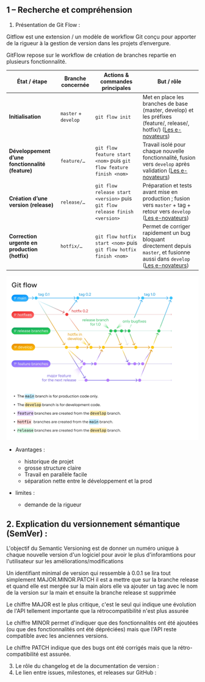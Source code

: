 ## 1 – Recherche et compréhension
1. Présentation de Git Flow :

Gitflow est une extension / un modèle de workflow Git conçu pour apporter de la rigueur à la gestion de version dans les projets d’envergure.

GitFlow repose sur le workflow de création de branches repartie en plusieurs fonctionnalité. 

| État / étape                                     | Branche concernée       | Actions & commandes principales                                             | But / rôle                                                                                                                                                                                                                                                                               |
| ------------------------------------------------ | ----------------------- | --------------------------------------------------------------------------- | ---------------------------------------------------------------------------------------------------------------------------------------------------------------------------------------------------------------------------------------------------------------------------------------- |
| **Initialisation**                               | `master` + `develop`    | `git flow init`                                                             | Met en place les branches de base (master, develop) et les préfixes (feature/, release/, hotfix/) ([Les e-novateurs](https://les-enovateurs.com/gitflow-workflow-git-incontournableprojets-de-qualite "Gitflow – Le workflow Git incontournable pour des projets de qualité"))           |
| **Développement d’une fonctionnalité (feature)** | `feature/…`             | `git flow feature start <nom>` puis `git flow feature finish <nom>`         | Travail isolé pour chaque nouvelle fonctionnalité, fusion vers `develop` après validation ([Les e-novateurs](https://les-enovateurs.com/gitflow-workflow-git-incontournableprojets-de-qualite "Gitflow – Le workflow Git incontournable pour des projets de qualité"))                   |
| **Création d’une version (release)**             | `release/…`             | `git flow release start <version>` puis `git flow release finish <version>` | Préparation et tests avant mise en production ; fusion vers `master` + tag + retour vers `develop` ([Les e-novateurs](https://les-enovateurs.com/gitflow-workflow-git-incontournableprojets-de-qualite "Gitflow – Le workflow Git incontournable pour des projets de qualité"))          |
| **Correction urgente en production (hotfix)**    | `hotfix/…`              | `git flow hotfix start <nom>` puis `git flow hotfix finish <nom>`           | Permet de corriger rapidement un bug bloquant directement depuis `master`, et fusionne aussi dans `develop` ([Les e-novateurs](https://les-enovateurs.com/gitflow-workflow-git-incontournableprojets-de-qualite "Gitflow – Le workflow Git incontournable pour des projets de qualité")) |


![alt text](image.png)

- Avantages :
	- historique de projet
	- grosse structure claire 
	- Travail en parallèle facile
	- séparation nette entre le développement et la prod

- limites :
	- demande de la rigueur 




## 2. Explication du versionnement sémantique (SemVer) :

L'objectif du Semantic Versioning est de donner un numéro unique à chaque nouvelle version d'un logiciel pour avoir le plus d'inforamtions pour l'utilisateur sur les améliorations/modifications

Un identifiant minimal de version qui ressemble à 0.0.1 se lira tout simplement MAJOR.MINOR.PATCH il est a mettre que sur la branche release et quand elle est mergée sur la main alors elle va ajouter un tag avec le nom de la version sur la main et ensuite la branche release st supprimée

Le chiffre MAJOR est le plus critique, c'est le seul qui indique une évolution de l'API tellement importante que la rétrocompatibilité n'est plus assurée

Le chiffre MINOR permet d'indiquer que des fonctionnalités ont été ajoutées (ou que des fonctionnalités ont été dépréciées) mais que l'API reste compatible avec les anciennes versions.

Le chiffre PATCH indique que des bugs ont été corrigés mais que la rétro-compatibilité est assurée.

3. Le rôle du changelog et de la documentation de version :
4. Le lien entre issues, milestones, et releases sur GitHub :